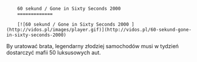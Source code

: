 
        60 sekund / Gone in Sixty Seconds 2000 
        =============
        
        [![60 sekund / Gone in Sixty Seconds 2000 ](http://vidos.pl/images/player.gif)](http://vidos.pl/60-sekund-gone-in-sixty-seconds-2000)
        
        
 By uratować brata, legendarny złodziej samochodów musi w tydzień dostarczyć mafii 50 luksusowych aut.
    